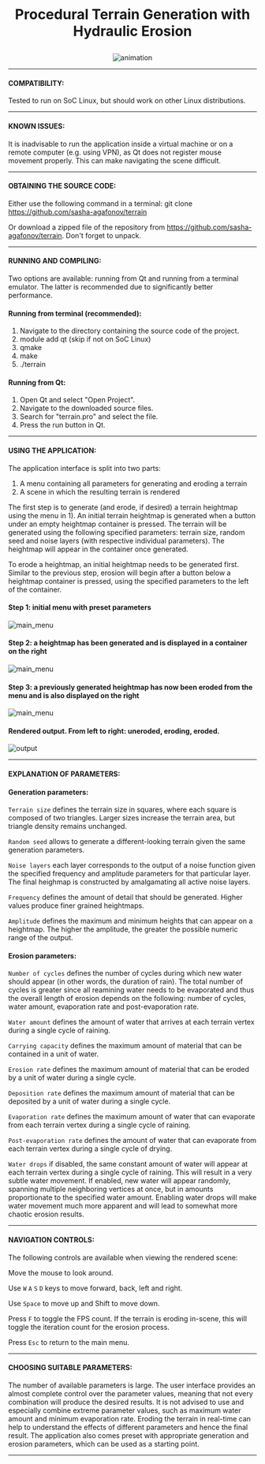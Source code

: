  # <p align="center"> Procedural Terrain Generation with Hydraulic Erosion </p>

<p align="center"> <img src="https://i.imgur.com/wphOflp.gif" alt="animation" /> </p>


_______________________________________________________________________________________________________________

#### COMPATIBILITY:

Tested to run on SoC Linux, but should work on other Linux distributions.

_______________________________________________________________________________________________________________

#### KNOWN ISSUES:

It is inadvisable to run the application inside a virtual machine or on a remote computer (e.g. using VPN), as Qt does not register mouse movement properly. This can make navigating the scene difficult.

_______________________________________________________________________________________________________________

#### OBTAINING THE SOURCE CODE:

Either use the following command in a terminal: git clone https://github.com/sasha-agafonov/terrain

Or download a zipped file of the repository from https://github.com/sasha-agafonov/terrain. Don't forget to unpack.

_______________________________________________________________________________________________________________

#### RUNNING AND COMPILING:

Two options are available: running from Qt and running from a terminal emulator. The latter is recommended due to significantly better performance.

#### Running from terminal (recommended):

1. Navigate to the directory containing the source code of the project.
2. module add qt (skip if not on SoC Linux)
3. qmake
4. make
5. ./terrain


#### Running from Qt:

1. Open Qt and select "Open Project".
2. Navigate to the downloaded source files.
3. Search for "terrain.pro" and select the file.
4. Press the run button in Qt.

_______________________________________________________________________________________________________________

#### USING THE APPLICATION:

The application interface is split into two parts: 

1. A menu containing all parameters for generating and eroding a terrain
2. A scene in which the resulting terrain is rendered

The first step is to generate (and erode, if desired) a terrain heightmap using the menu in 1). An initial terrain heightmap is generated when a button under an empty heightmap container is pressed. The terrain will be generated using the following specified parameters: terrain size, random seed and noise layers (with respective individual parameters). The heightmap will appear in the container once generated.

To erode a heightmap, an initial heightmap needs to be generated first. Similar to the previous step, erosion will begin after a button below a heightmap container is pressed, using the specified parameters to the left of the container.

#### Step 1: initial menu with preset parameters
 <img src="https://i.imgur.com/a8v2j32.png" alt="main_menu" />
 
#### Step 2: a heightmap has been generated and is displayed in a container on the right
 <img src="https://i.imgur.com/sAqM4gC.png" alt="main_menu" />
 
#### Step 3: a previously generated heightmap has now been eroded from the menu and is also displayed on the right
 <img src="https://i.imgur.com/5ha96ML.png" alt="main_menu" />


#### Rendered output. From left to right: uneroded, eroding, eroded.
 <img src="https://i.imgur.com/UN1cJYZ.png" alt="output" />

_______________________________________________________________________________________________________________

#### EXPLANATION OF PARAMETERS:

#### Generation parameters:

`Terrain size` defines the terrain size in squares, where each square is composed of two triangles. Larger sizes increase the terrain area, but triangle density remains unchanged.

`Random seed` allows to generate a different-looking terrain given the same generation parameters.

`Noise layers` each layer corresponds to the output of a noise function given the specified frequency and amplitude parameters for that particular layer. The final heighmap is constructed by amalgamating all active noise layers.

`Frequency` defines the amount of detail that should be generated. Higher values produce finer grained heightmaps.

`Amplitude` defines the maximum and minimum heights that can appear on a heightmap. The higher the amplitude, the greater the possible numeric range of the output.


#### Erosion parameters:

`Number of cycles` defines the number of cycles during which new water should appear (in other words, the duration of rain). The total number of cycles is greater since all reamining water needs to be evaporated and thus the overall length of erosion depends on the following: number of cycles, water amount, evaporation rate and post-evaporation rate.

`Water amount` defines the amount of water that arrives at each terrain vertex during a single cycle of raining.

`Carrying capacity` defines the maximum amount of material that can be contained in a unit of water.

`Erosion rate` defines the maximum amount of material that can be eroded by a unit of water during a single cycle.

`Deposition rate` defines the maximum amount of material that can be deposited by a unit of water during a single cycle.

`Evaporation rate` defines the maximum amount of water that can evaporate from each terrain vertex during a single cycle of raining.

`Post-evaporation rate` defines the amount of water that can evaporate from each terrain vertex during a single cycle of drying.

`Water drops` if disabled, the same constant amount of water will appear at each terrain vertex during a single cycle of raining. This will result in a very subtle water movement. If enabled, new water will appear randomly, spanning multiple neighboring vertices at once, but in amounts proportionate to the specified water amount. Enabling water drops will make water movement much more apparent and will lead to somewhat more chaotic erosion results.

_______________________________________________________________________________________________________________

#### NAVIGATION CONTROLS:

The following controls are available when viewing the rendered scene:

Move the mouse to look around.

Use `W` `A` `S` `D` keys to move forward, back, left and right.

Use `Space` to move up and Shift to move down.

Press `F` to toggle the FPS count. If the terrain is eroding in-scene, this will toggle the iteration count for the erosion process.

Press `Esc` to return to the main menu.

_______________________________________________________________________________________________________________

#### CHOOSING SUITABLE PARAMETERS:

The number of available parameters is large. The user interface provides an almost complete control over the parameter values, meaning that not every combination will produce the desired results. It is not advised to use and especially combine extreme parameter values, such as maximum water amount and minimum evaporation rate. Eroding the terrain in real-time can help to understand the effects of different parameters and hence the final result. The application also comes preset with appropriate generation and erosion parameters, which can be used as a starting point.
_______________________________________________________________________________________________________________

